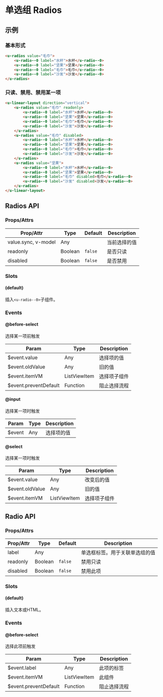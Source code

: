 # 单选组 Radios

## 示例
### 基本形式

``` html
<u-radios value="毛巾">
    <u-radio--0 label="水杯">水杯</u-radio--0>
    <u-radio--0 label="坚果">坚果</u-radio--0>
    <u-radio--0 label="毛巾">毛巾</u-radio--0>
    <u-radio--0 label="沙发">沙发</u-radio--0>
</u-radios>
```

### 只读、禁用、禁用某一项

``` html
<u-linear-layout direction="vertical">
    <u-radios value="毛巾" readonly>
        <u-radio--0 label="水杯">水杯</u-radio--0>
        <u-radio--0 label="坚果">坚果</u-radio--0>
        <u-radio--0 label="毛巾">毛巾</u-radio--0>
        <u-radio--0 label="沙发">沙发</u-radio--0>
    </u-radios>
    <u-radios value="毛巾" disabled>
        <u-radio--0 label="水杯">水杯</u-radio--0>
        <u-radio--0 label="坚果">坚果</u-radio--0>
        <u-radio--0 label="毛巾">毛巾</u-radio--0>
        <u-radio--0 label="沙发">沙发</u-radio--0>
    </u-radios>
    <u-radios value="坚果">
        <u-radio--0 label="水杯">水杯</u-radio--0>
        <u-radio--0 label="坚果">坚果</u-radio--0>
        <u-radio--0 label="毛巾" disabled>毛巾</u-radio--0>
        <u-radio--0 label="沙发" disabled>沙发</u-radio--0>
    </u-radios>
</u-linear-layout>
```

## Radios API
### Props/Attrs

| Prop/Attr | Type | Default | Description |
| --------- | ---- | ------- | ----------- |
| value.sync, v-model | Any | | 当前选择的值 |
| readonly | Boolean | `false` | 是否只读 |
| disabled | Boolean | `false` | 是否禁用 |

### Slots

#### (default)

插入`<u-radio--0>`子组件。

### Events

#### @before-select

选择某一项前触发

| Param | Type | Description |
| ----- | ---- | ----------- |
| $event.value | Any | 选择项的值 |
| $event.oldValue | Any | 旧的值 |
| $event.itemVM | ListViewItem | 选择项子组件 |
| $event.preventDefault | Function | 阻止选择流程 |

#### @input

选择某一项时触发

| Param | Type | Description |
| ----- | ---- | ----------- |
| $event | Any | 选择项的值 |

#### @select

选择某一项时触发

| Param | Type | Description |
| ----- | ---- | ----------- |
| $event.value | Any | 改变后的值 |
| $event.oldValue | Any | 旧的值 |
| $event.itemVM | ListViewItem |  选择项子组件 |

## Radio API
### Props/Attrs

| Prop/Attr | Type | Default | Description |
| --------- | ---- | ------- | ----------- |
| label | Any | | 单选框标签。用于关联单选组的值 |
| readonly | Boolean | `false` | 禁用只读 |
| disabled | Boolean | `false` | 禁用此项 |

### Slots

#### (default)

插入文本或HTML。

### Events

#### @before-select

选择此项前触发

| Param | Type | Description |
| ----- | ---- | ----------- |
| $event.label | Any | 此项的标签 |
| $event.itemVM | ListViewItem | 此组件 |
| $event.preventDefault | Function | 阻止选择流程 |
